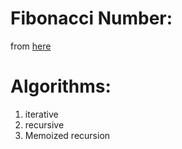 # Fibonacci Number: 
from [here](https://modelingguru.nasa.gov/docs/DOC-2676)

# Algorithms:
1. iterative
2. recursive
3. Memoized recursion
